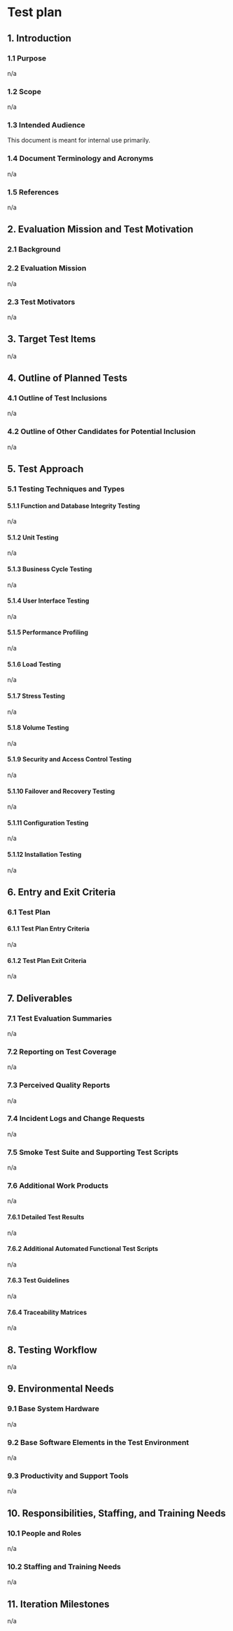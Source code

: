 # Test plan

## 1.	Introduction
### 1.1	Purpose
n/a
### 1.2	Scope
n/a
### 1.3	Intended Audience
This document is meant for internal use primarily.
### 1.4	Document Terminology and Acronyms
n/a
### 1.5	 References
n/a
## 2.	Evaluation Mission and Test Motivation
### 2.1	Background
### 2.2	Evaluation Mission
n/a
### 2.3	Test Motivators
n/a
## 3.	Target Test Items
n/a
## 4.	Outline of Planned Tests
### 4.1	Outline of Test Inclusions
n/a
### 4.2	Outline of Other Candidates for Potential Inclusion
n/a
## 5.	Test Approach
### 5.1	Testing Techniques and Types
#### 5.1.1	Function and Database Integrity Testing
n/a
#### 5.1.2	Unit Testing
n/a
#### 5.1.3	Business Cycle Testing
n/a
#### 5.1.4	User Interface Testing
n/a
#### 5.1.5	Performance Profiling 
n/a
#### 5.1.6	Load Testing
n/a
#### 5.1.7	Stress Testing
n/a
#### 5.1.8	Volume Testing
n/a
#### 5.1.9	Security and Access Control Testing
n/a
#### 5.1.10	Failover and Recovery Testing
n/a
#### 5.1.11	Configuration Testing
n/a
#### 5.1.12	Installation Testing
n/a
## 6.	Entry and Exit Criteria
### 6.1	Test Plan
#### 6.1.1	Test Plan Entry Criteria
n/a
#### 6.1.2	Test Plan Exit Criteria
n/a
## 7.	Deliverables
### 7.1	Test Evaluation Summaries
n/a
### 7.2	Reporting on Test Coverage
n/a
### 7.3	Perceived Quality Reports
n/a
### 7.4	Incident Logs and Change Requests
n/a
### 7.5	Smoke Test Suite and Supporting Test Scripts
n/a
### 7.6	Additional Work Products
n/a
#### 7.6.1	Detailed Test Results
n/a
#### 7.6.2	Additional Automated Functional Test Scripts
n/a
#### 7.6.3	Test Guidelines
n/a
#### 7.6.4	Traceability Matrices
n/a
## 8.	Testing Workflow
n/a
## 9.	Environmental Needs
### 9.1	Base System Hardware
n/a
### 9.2	Base Software Elements in the Test Environment
n/a
### 9.3	Productivity and Support Tools
n/a
## 10.	Responsibilities, Staffing, and Training Needs
### 10.1	People and Roles
n/a
### 10.2	Staffing and Training Needs
n/a
## 11.	Iteration Milestones
n/a
